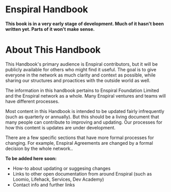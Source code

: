 # Enspiral Handbook

**This book is in a very early stage of development. Much of it hasn't been written yet. Parts of it won't make sense.**

# About This Handbook

This Handbook's primary audience is Enspiral contributors, but it will be publicly available for others who might find it useful. The goal is to give everyone in the network as much clarity and context as possible, while sharing our structures and proactices with the outside world as well.

The information in this handbook pertains to Enspiral Foundation Limited and the Enspiral network as a whole. Many Enspiral ventures and teams will have different processes.

Most content in this Handbook is intended to be updated fairly infrequently (such as quarterly or annually). But this should be a living document that many people can contribute to improving and updating. Our processes for how this content is updates are under development.

There are a few specific sections that have more formal processes for changing. For example, Enspiral Agreements are changed by a formal decision by the whole network..

**To be added here soon:**

* How-to about updating or suggesing changes
* Links to other open documentation from around Enspiral (such as Loomio, Lifehack, Services, Dev Academy) 
* Contact info and further links



